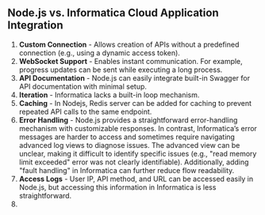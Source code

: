 ## Node.js vs. Informatica Cloud Application Integration

1. **Custom Connection** - Allows creation of APIs without a predefined connection (e.g., using a dynamic access token).
2. **WebSocket Support** - Enables instant communication. For example, progress updates can be sent while executing a long process.
3. **API Documentation** - Node.js can easily integrate built-in Swagger for API documentation with minimal setup.
4. **Iteration** - Informatica lacks a built-in loop mechanism.
5. **Caching** - In Nodejs, Redis server can be added for caching to prevent repeated API calls to the same endpoint.
6. **Error Handling** - Node.js provides a straightforward error-handling mechanism with customizable responses. In contrast, Informatica’s error messages are harder to access and sometimes require navigating advanced log views to diagnose issues. The advanced view can be unclear, making it difficult to identify specific issues (e.g., "read memory limit exceeded" error was not clearly identifiable). Additionally, adding "fault handling" in Informatica can further reduce flow readability.
7. **Access Logs** - User IP, API method, and URL can be accessed easily in Node.js, but accessing this information in Informatica is less straightforward.
8.
